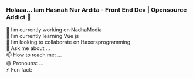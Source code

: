 ### Holaaa... Iam Hasnah Nur Ardita - Front End Dev | Opensource Addict 👋

🔭 I’m currently working on NadhaMedia<br/>
🌱 I’m currently learning Vue js <br/>
👯 I’m looking to collaborate on Haxorsprogramming<br/>
💬 Ask me about ...<br/>
📫 How to reach me: ...<br/>
😄 Pronouns: ...<br/>
⚡ Fun fact: <br/>
